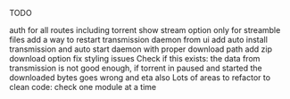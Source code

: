 TODO

auth for all routes including torrent
show stream option only for streamble files
add a way to restart transmission daemon from ui
add auto install transmission and auto start daemon with proper download path
add zip download option
fix styling issues
Check if this exists: the data from transmission is not good enough, if torrent in paused and started the downloaded bytes goes wrong and eta also
Lots of areas to refactor to clean code: check one module at a time

